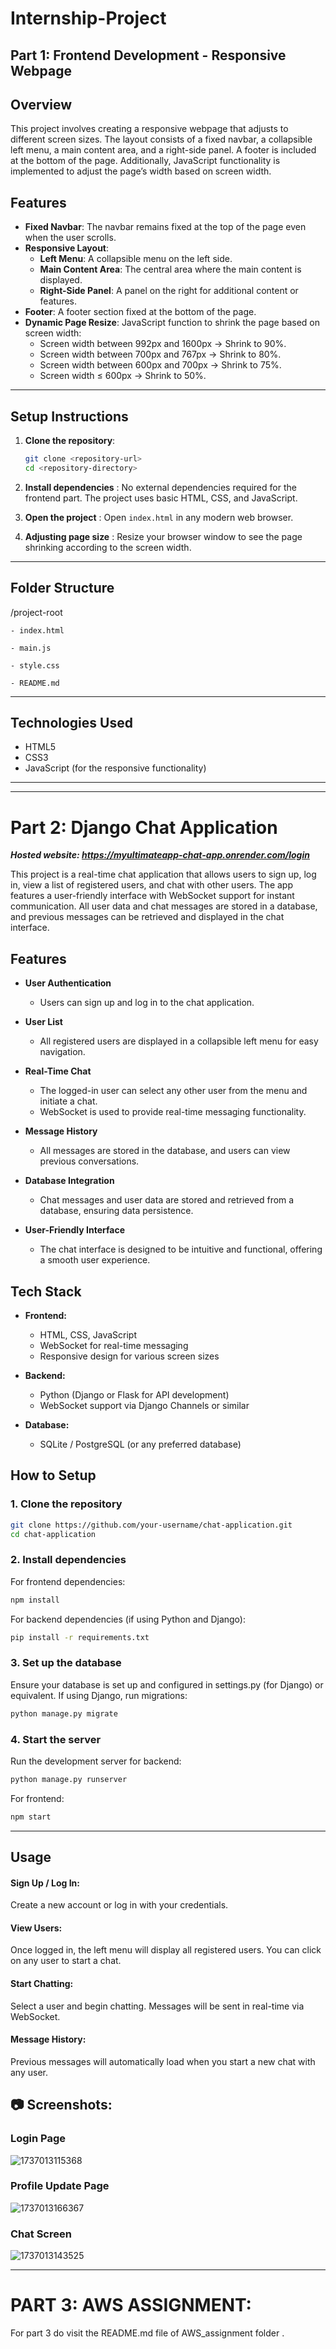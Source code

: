 # Internship-Project

## Part 1: Frontend Development - Responsive Webpage

## Overview

This project involves creating a responsive webpage that adjusts to different screen sizes. The layout consists of a fixed navbar, a collapsible left menu, a main content area, and a right-side panel. A footer is included at the bottom of the page. Additionally, JavaScript functionality is implemented to adjust the page’s width based on screen width.

## Features

- **Fixed Navbar**: The navbar remains fixed at the top of the page even when the user scrolls.
- **Responsive Layout**:
  - **Left Menu**: A collapsible menu on the left side.
  - **Main Content Area**: The central area where the main content is displayed.
  - **Right-Side Panel**: A panel on the right for additional content or features.
- **Footer**: A footer section fixed at the bottom of the page.
- **Dynamic Page Resize**: JavaScript function to shrink the page based on screen width:
  - Screen width between 992px and 1600px → Shrink to 90%.
  - Screen width between 700px and 767px → Shrink to 80%.
  - Screen width between 600px and 700px → Shrink to 75%.
  - Screen width ≤ 600px → Shrink to 50%.

---

## Setup Instructions

1. **Clone the repository**:

   ```bash
   git clone <repository-url>
   cd <repository-directory>
   ```
2. **Install dependencies** : No external dependencies required for the frontend part. The project uses basic HTML, CSS, and JavaScript.
3. **Open the project** : Open `index.html` in any modern web browser.
4. **Adjusting page size** :  Resize your browser window to see the page shrinking according to the screen width.

---

## Folder Structure

/project-root

    - index.html

    - main.js

    - style.css

    - README.md

---

## Technologies Used

* HTML5
* CSS3
* JavaScript (for the responsive functionality)

---

---

# Part 2: Django Chat Application

***Hosted website:  https://myultimateapp-chat-app.onrender.com/login***

This project is a real-time chat application that allows users to sign up, log in, view a list of registered users, and chat with other users. The app features a user-friendly interface with WebSocket support for instant communication. All user data and chat messages are stored in a database, and previous messages can be retrieved and displayed in the chat interface.

## Features

- **User Authentication**

  - Users can sign up and log in to the chat application.
- **User List**

  - All registered users are displayed in a collapsible left menu for easy navigation.
- **Real-Time Chat**

  - The logged-in user can select any other user from the menu and initiate a chat.
  - WebSocket is used to provide real-time messaging functionality.
- **Message History**

  - All messages are stored in the database, and users can view previous conversations.
- **Database Integration**

  - Chat messages and user data are stored and retrieved from a database, ensuring data persistence.
- **User-Friendly Interface**

  - The chat interface is designed to be intuitive and functional, offering a smooth user experience.

## Tech Stack

- **Frontend:**

  - HTML, CSS, JavaScript
  - WebSocket for real-time messaging
  - Responsive design for various screen sizes
- **Backend:**

  - Python (Django or Flask for API development)
  - WebSocket support via Django Channels or similar
- **Database:**

  - SQLite / PostgreSQL (or any preferred database)

## How to Setup

### 1. Clone the repository

```bash
git clone https://github.com/your-username/chat-application.git
cd chat-application
```

### 2. Install dependencies

For frontend dependencies:

```bash
npm install
```

For backend dependencies (if using Python and Django):

```bash
pip install -r requirements.txt
```

### 3. Set up the database

Ensure your database is set up and configured in settings.py (for Django) or equivalent. If using Django, run migrations:

```bash
python manage.py migrate
```

### 4. Start the server

Run the development server for backend:

```bash
python manage.py runserver
```

For frontend:

```bash
npm start
```

---

## Usage

#### Sign Up / Log In:

Create a new account or log in with your credentials.

#### View Users:

Once logged in, the left menu will display all registered users. You can click on any user to start a chat.

#### Start Chatting:

Select a user and begin chatting. Messages will be sent in real-time via WebSocket.

#### Message History:

Previous messages will automatically load when you start a new chat with any user.

## 📷 Screenshots:

### Login Page

![1737013115368](image/README/1737013115368.png)

### Profile Update Page

![1737013166367](image/README/1737013166367.png)

### Chat Screen

![1737013143525](image/README/1737013143525.png)

---

# PART 3: AWS ASSIGNMENT:

For part 3 do visit the README.md file of AWS_assignment folder .

